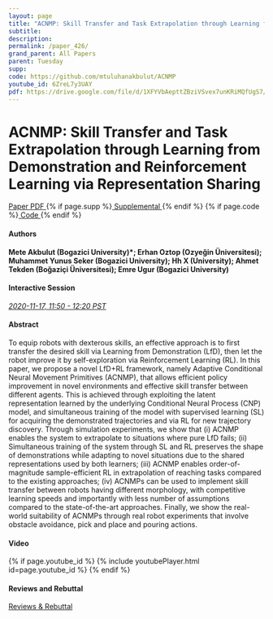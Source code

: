 ```yaml
---
layout: page
title: "ACNMP: Skill Transfer and Task Extrapolation through Learning from Demonstration and Reinforcement Learning via Representation Sharing"
subtitle: 
description:
permalink: /paper_426/
grand_parent: All Papers
parent: Tuesday
supp: 
code: https://github.com/mtuluhanakbulut/ACNMP
youtube_id: 6ZreL7y3UAY
pdf: https://drive.google.com/file/d/1XFYVbAepttZBziVSvex7unKRiMQfUgS7/view
---
```


# ACNMP: Skill Transfer and Task Extrapolation through Learning from Demonstration and Reinforcement Learning via Representation Sharing

<a href="https://drive.google.com/file/d/1XFYVbAepttZBziVSvex7unKRiMQfUgS7/view" target="_blank" rel="noopener noreferrer" class="btn btn-blue"><i class="fa fa-file-text-o" aria-hidden="true"></i> Paper PDF </a> {% if page.supp %}<a href="" target="_blank" rel="noopener noreferrer" class="btn btn-green"><i class="fa fa-file-text-o" aria-hidden="true"></i> Supplemental </a>{% endif %} {% if page.code %}<a href="https://github.com/mtuluhanakbulut/ACNMP" target="_blank" rel="noopener noreferrer" class="btn"><i class="fa fa-github" aria-hidden="true"></i> Code </a>{% endif %} 

#### Authors
**Mete Akbulut (Bogazici University)*; Erhan Oztop (Ozyeğin Üniversitesi); Muhammet Yunus Seker (Bogazici University); Hh X (University); Ahmet Tekden (Boğaziçi Üniversitesi); Emre Ugur (Bogazici University)**

#### Interactive Session
<a href="https://pheedloop.com/corl2020/virtual/?page=sessions&section=SESWCOYHS32337PSF" target="_blank" rel="noopener noreferrer"><em>2020-11-17, 11:50 - 12:20 PST </em></a>

#### Abstract
To equip robots with dexterous skills, an effective approach is to first transfer the desired skill via Learning from Demonstration (LfD), then let the robot improve it by self-exploration via Reinforcement Learning (RL). In this paper, we propose a novel LfD+RL framework, namely Adaptive Conditional Neural Movement Primitives (ACNMP), that allows efficient policy improvement in novel environments and effective skill transfer between different agents. This is achieved through exploiting the latent representation learned by the underlying Conditional Neural Process (CNP) model, and simultaneous training of the model with supervised learning (SL) for acquiring the demonstrated trajectories and via RL for new trajectory discovery. Through simulation experiments, we show that (i) ACNMP enables the system to extrapolate to situations where pure LfD fails; (ii) Simultaneous training of the system through SL and RL  preserves the shape of demonstrations while adapting to novel situations due to the shared representations used by both learners; (iii) ACNMP enables order-of-magnitude sample-efficient RL in extrapolation of reaching tasks compared to the existing approaches; (iv) ACNMPs can be used to implement skill transfer between robots having different morphology, with competitive learning speeds and importantly with less number of assumptions compared to the state-of-the-art approaches. Finally, we show the real-world suitability of ACNMPs through real robot experiments that involve obstacle avoidance, pick and place and pouring actions.

#### Video
{% if page.youtube_id %}
{% include youtubePlayer.html id=page.youtube_id %}
{% endif %}

#### Reviews and Rebuttal
<a href="https://drive.google.com/file/d/1S6tjZKaHeljjZ9OUOJ6JNGppnJKRLfT8/view" target="_blank" rel="noopener noreferrer" class="btn btn-purple"><i class="fa fa-pencil-square-o" aria-hidden="true"></i> Reviews & Rebuttal </a>

